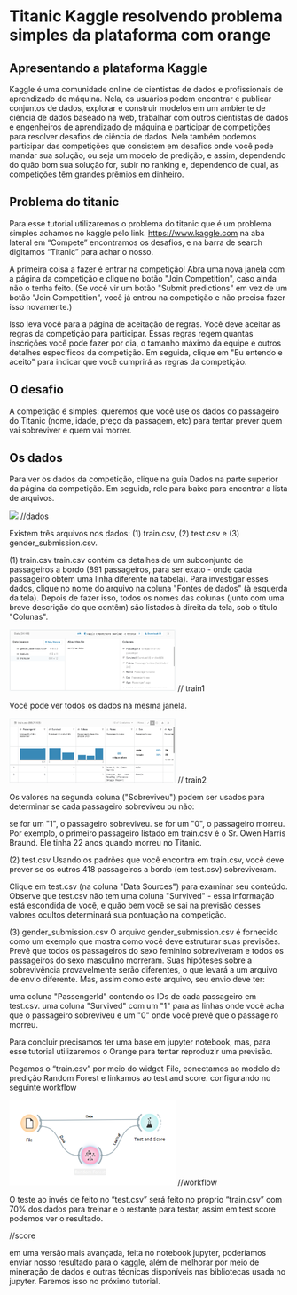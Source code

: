 # Titanic Kaggle resolvendo problema simples da plataforma com orange

## Apresentando a plataforma Kaggle

Kaggle é uma comunidade online de cientistas de dados e profissionais de aprendizado de máquina. Nela, os usuários podem encontrar e publicar conjuntos de dados, explorar e construir modelos em um ambiente de ciência de dados baseado na web, trabalhar com outros cientistas de dados e engenheiros de aprendizado de máquina e participar de competições para resolver desafios de ciência de dados. Nela também podemos participar das competições que consistem em desafios onde você pode mandar sua solução, ou seja um modelo de predição, e assim, dependendo do quão bom sua solução for, subir no ranking e, dependendo de qual, as competições têm grandes prêmios em dinheiro.

## Problema do titanic

Para esse tutorial utilizaremos o problema do titanic que é um problema simples achamos no kaggle pelo link. 
https://www.kaggle.com
na aba lateral em “Compete” encontramos os desafios, e na barra de search digitamos “Titanic” para achar o nosso.

A primeira coisa a fazer é entrar na competição! Abra uma nova janela com a página da competição e clique no botão "Join Competition", caso ainda não o tenha feito. (Se você vir um botão "Submit predictions" em vez de um botão "Join Competition", você já entrou na competição e não precisa fazer isso novamente.)

Isso leva você para a página de aceitação de regras. Você deve aceitar as regras da competição para participar. Essas regras regem quantas inscrições você pode fazer por dia, o tamanho máximo da equipe e outros detalhes específicos da competição. Em seguida, clique em "Eu entendo e aceito" para indicar que você cumprirá as regras da competição.

## O desafio

A competição é simples: queremos que você use os dados do passageiro do Titanic (nome, idade, preço da passagem, etc) para tentar prever quem vai sobreviver e quem vai morrer.

## Os dados
Para ver os dados da competição, clique na guia Dados na parte superior da página da competição. Em seguida, role para baixo para encontrar a lista de arquivos.

<img src="imgs/dados.png" width="300">
//dados

Existem três arquivos nos dados: (1) train.csv, (2) test.csv e (3) gender_submission.csv.

(1) train.csv
train.csv contém os detalhes de um subconjunto de passageiros a bordo (891 passageiros, para ser exato - onde cada passageiro obtém uma linha diferente na tabela). Para investigar esses dados, clique no nome do arquivo na coluna "Fontes de dados" (à esquerda da tela). Depois de fazer isso, todos os nomes das colunas (junto com uma breve descrição do que contêm) são listados à direita da tela, sob o título "Colunas".

<img src="imgs/train1.png" width="300">
// train1

Você pode ver todos os dados na mesma janela.

<img src="imgs/train2.png" width="300">
// train2

Os valores na segunda coluna ("Sobreviveu") podem ser usados ​​para determinar se cada passageiro sobreviveu ou não:

se for um "1", o passageiro sobreviveu.
se for um "0", o passageiro morreu.
Por exemplo, o primeiro passageiro listado em train.csv é o Sr. Owen Harris Braund. Ele tinha 22 anos quando morreu no Titanic.

(2) test.csv
Usando os padrões que você encontra em train.csv, você deve prever se os outros 418 passageiros a bordo (em test.csv) sobreviveram.

Clique em test.csv (na coluna "Data Sources") para examinar seu conteúdo. Observe que test.csv não tem uma coluna "Survived" - essa informação está escondida de você, e quão bem você se sai na previsão desses valores ocultos determinará sua pontuação na competição.

(3) gender_submission.csv
O arquivo gender_submission.csv é fornecido como um exemplo que mostra como você deve estruturar suas previsões. Prevê que todos os passageiros do sexo feminino sobreviveram e todos os passageiros do sexo masculino morreram. Suas hipóteses sobre a sobrevivência provavelmente serão diferentes, o que levará a um arquivo de envio diferente. Mas, assim como este arquivo, seu envio deve ter:

uma coluna "PassengerId" contendo os IDs de cada passageiro em test.csv.
uma coluna "Survived" com um "1" para as linhas onde você acha que o passageiro sobreviveu e um "0" onde você prevê que o passageiro morreu.

Para concluir precisamos ter uma base em jupyter notebook, mas, para esse tutorial utilizaremos o Orange para tentar reproduzir uma previsão.

Pegamos o “train.csv” por meio do widget File,  conectamos ao modelo de predição Random Forest e linkamos ao test and score. configurando no seguinte workflow

<img src="imgs/workflow.png" width="300">
//workflow

O teste ao invés de feito no “test.csv” será feito no próprio “train.csv” com 70% dos dados para treinar e o restante para testar, assim em test score podemos ver o resultado.

//score

em uma versão mais avançada, feita no notebook jupyter, poderíamos enviar nosso resultado para o kaggle, além de melhorar por meio de mineração de dados e outras técnicas disponíveis nas bibliotecas usada no jupyter. Faremos isso no próximo tutorial.
